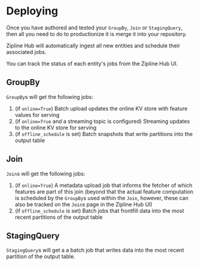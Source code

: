 # Deploying

Once you have authored and tested your `GroupBy`, `Join` or `StagingQuery`, then all you need to do to productionize it is merge it into your repository.

Zipline Hub will automatically ingest all new entities and schedule their associated jobs.

You can track the status of each entity's jobs from the Zipline Hub UI.

## GroupBy

`GroupBy`s will get the following jobs:

1. (if `online=True`) Batch upload updates the online KV store with feature values for serving
2. (if `online=True` and a streaming topic is configured) Streaming updates to the online KV store for serving
3. (if `offline_schedule` is set) Batch snapshots that write partitions into the output table

## Join

`Join`s will get the following jobs:

1. (if `online=True`) A metadata upload job that informs the fetcher of which features are part of this join (beyond that the actual feature computation is scheduled by the `GroupBy`s used within the `Join`, however, these can also be tracked on the `Join`s page in the Zipline Hub UI)
2. (if `offline_schedule` is set) Batch jobs that frontfill data into the most recent partitions of the output table

## StagingQuery

`StagingQuery`s will get a a batch job that writes data into the most recent partition of the output table.
